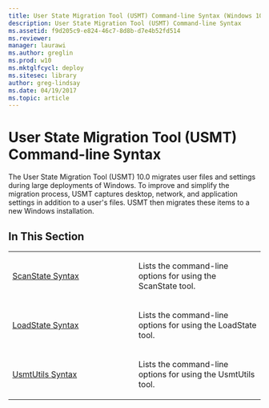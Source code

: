 ```yaml
---
title: User State Migration Tool (USMT) Command-line Syntax (Windows 10)
description: User State Migration Tool (USMT) Command-line Syntax
ms.assetid: f9d205c9-e824-46c7-8d8b-d7e4b52fd514
ms.reviewer: 
manager: laurawi
ms.author: greglin
ms.prod: w10
ms.mktglfcycl: deploy
ms.sitesec: library
author: greg-lindsay
ms.date: 04/19/2017
ms.topic: article
---
```


# User State Migration Tool (USMT) Command-line Syntax


The User State Migration Tool (USMT) 10.0 migrates user files and settings during large deployments of Windows. To improve and simplify the migration process, USMT captures desktop, network, and application settings in addition to a user's files. USMT then migrates these items to a new Windows installation.

## In This Section


<table>
<colgroup>
<col width="50%" />
<col width="50%" />
</colgroup>
<tbody>
<tr class="odd">
<td align="left"><p><a href="usmt-scanstate-syntax.md" data-raw-source="[ScanState Syntax](usmt-scanstate-syntax.md)">ScanState Syntax</a></p></td>
<td align="left"><p>Lists the command-line options for using the ScanState tool.</p></td>
</tr>
<tr class="even">
<td align="left"><p><a href="usmt-loadstate-syntax.md" data-raw-source="[LoadState Syntax](usmt-loadstate-syntax.md)">LoadState Syntax</a></p></td>
<td align="left"><p>Lists the command-line options for using the LoadState tool.</p></td>
</tr>
<tr class="odd">
<td align="left"><p><a href="usmt-utilities.md" data-raw-source="[UsmtUtils Syntax](usmt-utilities.md)">UsmtUtils Syntax</a></p></td>
<td align="left"><p>Lists the command-line options for using the UsmtUtils tool.</p></td>
</tr>
</tbody>
</table>

 

 

 





